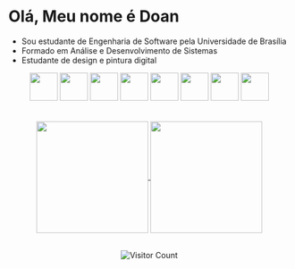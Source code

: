 # **Olá, Meu nome é Doan**   
- Sou estudante de Engenharia de Software pela Universidade de Brasília  
- Formado em Análise e Desenvolvimento de Sistemas
- Estudante de design e pintura digital
<div align = "center">  
  <img height="50" width="50" src="https://cdn.jsdelivr.net/gh/devicons/devicon/icons/c/c-original.svg" />
  <img height="50" width="50" src="https://cdn.jsdelivr.net/gh/devicons/devicon/icons/python/python-original.svg" />
  <img height="50" width="50" src="https://cdn.jsdelivr.net/gh/devicons/devicon/icons/html5/html5-original.svg" />
  <img height="50" width="50" src="https://cdn.jsdelivr.net/gh/devicons/devicon/icons/css3/css3-original.svg" />
  <img height="50" width="50" src="https://cdn.jsdelivr.net/gh/devicons/devicon/icons/java/java-original.svg" />
  <img height="50" width="50" src="https://cdn.jsdelivr.net/gh/devicons/devicon/icons/javascript/javascript-original.svg" />                  
  <img height="50" width="50" src="https://cdn.jsdelivr.net/gh/devicons/devicon/icons/fastapi/fastapi-original.svg" />
  <img height="50" width="50" src="https://cdn.jsdelivr.net/gh/devicons/devicon/icons/react/react-original.svg" />
      
</div>
<br></br>
<div align ="center">
<a href="https://github.com/anuraghazra/github-readme-stats">
  <img height=200 align="center" src="https://github-readme-stats.vercel.app/api?username=FilhoDoan&show_icons=true&theme=dark#gh-dark-mode-only&include_all_commits&hide_border=true" />
</a>
<a href="https://github.com/anuraghazra/convoychat">
  <img height=200 align="center" src="https://github-readme-stats.vercel.app/api/top-langs?username=FilhoDoan&langs_count=10&layout=compact&hide_progress=true&card_width=320&theme=dark#gh-dark-mode-only" />
</a>
<br></br>

![Visitor Count](https://profile-counter.glitch.me/FilhoDoan/count.svg)

</div>